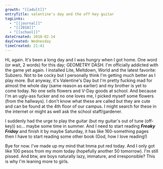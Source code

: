 ```yaml
---
growth: "[[adult]]"
entryTitle: valentine's day and the off-key guitar
tagLinks:
  - "[[journal]]"
  - "[[2018]]"
  - "[[school]]"
dateCreated: 2018-02-14
dayCreated: Wednesday
timeCreated: 21:41
---
```

Hi, again. It's been a long day and I was hungry when I got home. One word (or wait, 2 words) for this day; GEOMETRY DASH. I'm officially addicted with the game yet again. I installed Lite, Meltdown, World and the latest favorite: Subzero. Not to be cocky but I personally think I'm getting much better as I play more. But anyway, it's Valentine's Day but I'm pretty fucking mad for almost the whole day (same reason as earlier) and my brother is yet to come today. No one sells flowers and V-Day goods at school. And because I'm an ugly-ass fucker and no one loves me, I picked myself some flowers (from the hallways). I don't know what these are called but they are cute and can be found at the 4th floor of our campus. I might search for these in the internet or might as well ask the school staff/gardener. 

I suddenly had the urge to play the guitar (but my guitar's out of tune (off-key)) so... maybe some time in summer. And I need to start reading ***Freaky Friday*** and finish it by maybe Saturday, it has like 160-something pages then I have to start reading some other book (God, how I love reading!)

Bye for now. I've made up my mind that Imma put red today. And I only got like 100 pesos from my mom today (hopefully another 50 tomorrow). I'm still pissed. And btw, are boys naturally lazy, immature, and irresponsible? This is why I'm leaning more to girls. 